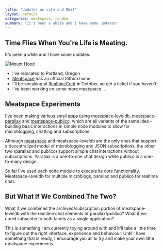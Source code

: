 ```yaml
---
title: "Updates on Life and Meat"
layout: default
categories: meatspace, random
summary: "It's been a while and I have some updates"
---
```


## Time Flies When You're Life is Meating.

It's been a while and I have some updates:

![Mount Hood](https://dl.dropboxusercontent.com/u/1913694/blog/portland.jpg)

* I've relocated to Portland, Oregon
* [Meatspace](https://github.com/meatspaces) has an official Github home
* I'll be speaking at [RealtimeConf](http://2013.realtimeconf.com) in October, so get a ticket if you haven't!
* I've been working on some more meatspace ...

## Meatspace Experiments

I've been making various small apps using [meatspace-leveldb](https://npmjs.org/package/meatspace-leveldb), [meatspace-parallax](https://npmjs.org/package/meatspace-parallax) and [meatspace-publico](https://npmjs.org/package/meatspace-publico), which are all variants of the same idea - building basic interactions in simple node modules to allow for microblogging, chatting and subscriptions.

Although [meatspace](https://npmjs.org/package/meatspace) and meatspace-leveldb are the only ones that support a decentralized model of microblogging and JSON subscriptions, the other two
(parallax and publico) support simple chat interactions without subscriptions. Parallax is a one-to-one chat design while publico is a one-to-many design.

So far I've used each node module to execute its core functionality. Meatspace-leveldb for multiple microblogs, parallax and publico for realtime chat.

## But What If We Combined The Two?

What if we combined the archived/subscription portion of meatspace-leveldb with the realtime chat elements of parallax/publico? What if we could subscribe to both facets as a single application?

This is something I am currently toying around with and it'll take a little time to figure out the right interface, experience and behaviour. Until I have something that is ready, I encourage you all to try and make your own little meatspace experiments.
